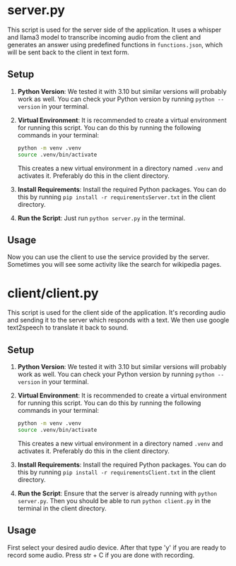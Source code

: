 # server.py

This script is used for the server side of the application. It uses a whisper and llama3 model to transcribe incoming audio from the client and generates an answer using predefined functions in `functions.json`, which will be sent back to the client in text form.

## Setup

1. **Python Version**: We tested it with 3.10 but similar versions will probably work as well. You can check your Python version by running `python --version` in your terminal.

2. **Virtual Environment**: It is recommended to create a virtual environment for running this script. You can do this by running the following commands in your terminal:

    ```bash
    python -m venv .venv
    source .venv/bin/activate
    ```

    This creates a new virtual environment in a directory named `.venv` and activates it. Preferably do this in the client directory.

3. **Install Requirements**: Install the required Python packages. You can do this by running `pip install -r requirementsServer.txt` in the client directory.

4. **Run the Script**: Just run `python server.py` in the terminal.

## Usage

Now you can use the client to use the service provided by the server. Sometimes you will see some activity like the search for wikipedia pages. 

# client/client.py

This script is used for the client side of the application. It's recording audio and sending it to the server which responds with a text. We then use google text2speech to translate it back to sound.

## Setup

1. **Python Version**: We tested it with 3.10 but similar versions will probably work as well. You can check your Python version by running `python --version` in your terminal.

2. **Virtual Environment**: It is recommended to create a virtual environment for running this script. You can do this by running the following commands in your terminal:

    ```bash
    python -m venv .venv
    source .venv/bin/activate
    ```

    This creates a new virtual environment in a directory named `.venv` and activates it. Preferably do this in the client directory.

3. **Install Requirements**: Install the required Python packages. You can do this by running `pip install -r requirementsClient.txt` in the client directory.

4. **Run the Script**: Ensure that the server is already running with `python server.py`. Then you should be able to run `python client.py` in the terminal in the client directory.

## Usage

First select your desired audio device. After that type 'y' if you are ready to record some audio. Press str + C if you are done with recording.
